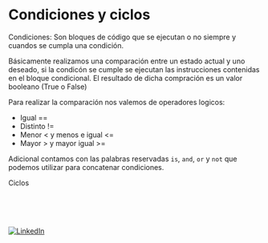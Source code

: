 # Condiciones y ciclos

Condiciones:
Son bloques de código que se ejecutan o no siempre y cuandos se cumpla una condición.

Básicamente realizamos una comparación entre un estado actual y uno deseado, si la condicón se cumple se ejecutan las instrucciones contenidas en el bloque condicional. El resultado de dicha compración es un valor booleano (True o False)

Para realizar la comparación nos valemos de operadores logicos:
- Igual ==
- Distinto !=
- Menor < y menos e igual <=
- Mayor > y mayor igual >=

Adicional contamos con las palabras reservadas `is`, `and`, `or` y `not` que podemos utilizar para concatenar condiciones.



Ciclos


<br>
<br>
<br>

[![LinkedIn](https://img.shields.io/badge/LinkedIn-Martin_Ferraguti-0077B5?style=for-the-badge&logo=linkedin&logoColor=white&labelColor=101010)](https://www.linkedin.com/in/martin-ferraguti/)
